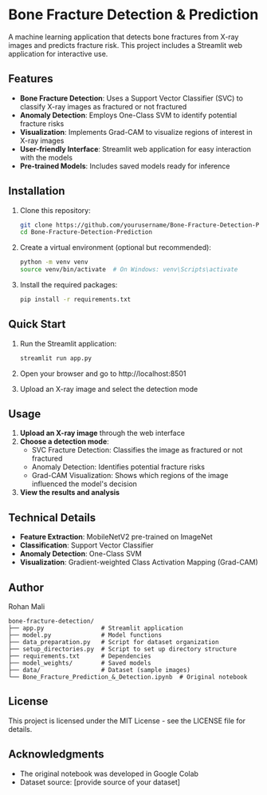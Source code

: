 # Bone Fracture Detection & Prediction

A machine learning application that detects bone fractures from X-ray images and predicts fracture risk. This project includes a Streamlit web application for interactive use.

## Features

- **Bone Fracture Detection**: Uses a Support Vector Classifier (SVC) to classify X-ray images as fractured or not fractured
- **Anomaly Detection**: Employs One-Class SVM to identify potential fracture risks
- **Visualization**: Implements Grad-CAM to visualize regions of interest in X-ray images
- **User-friendly Interface**: Streamlit web application for easy interaction with the models
- **Pre-trained Models**: Includes saved models ready for inference

## Installation

1. Clone this repository:

   ```bash
   git clone https://github.com/yourusername/Bone-Fracture-Detection-Prediction.git
   cd Bone-Fracture-Detection-Prediction
   ```

2. Create a virtual environment (optional but recommended):

   ```bash
   python -m venv venv
   source venv/bin/activate  # On Windows: venv\Scripts\activate
   ```

3. Install the required packages:

   ```bash
   pip install -r requirements.txt
   ```

## Quick Start

1. Run the Streamlit application:

   ```bash
   streamlit run app.py
   ```

2. Open your browser and go to http://localhost:8501

3. Upload an X-ray image and select the detection mode

## Usage

1. **Upload an X-ray image** through the web interface
2. **Choose a detection mode**:
   - SVC Fracture Detection: Classifies the image as fractured or not fractured
   - Anomaly Detection: Identifies potential fracture risks
   - Grad-CAM Visualization: Shows which regions of the image influenced the model's decision
3. **View the results and analysis**

## Technical Details

- **Feature Extraction**: MobileNetV2 pre-trained on ImageNet
- **Classification**: Support Vector Classifier
- **Anomaly Detection**: One-Class SVM
- **Visualization**: Gradient-weighted Class Activation Mapping (Grad-CAM)

## Author

Rohan Mali

```
bone-fracture-detection/
├── app.py                # Streamlit application
├── model.py              # Model functions
├── data_preparation.py   # Script for dataset organization
├── setup_directories.py  # Script to set up directory structure
├── requirements.txt      # Dependencies
├── model_weights/        # Saved models
├── data/                 # Dataset (sample images)
└── Bone_Fracture_Prediction_&_Detection.ipynb  # Original notebook
```

## License

This project is licensed under the MIT License - see the LICENSE file for details.

## Acknowledgments

- The original notebook was developed in Google Colab
- Dataset source: [provide source of your dataset]
